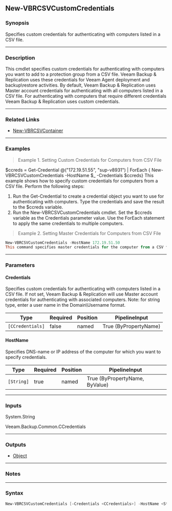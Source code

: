 New-VBRCSVCustomCredentials
---------------------------

### Synopsis
Specifies custom credentials for authenticating with computers listed in a CSV file.

---

### Description

This cmdlet specifies custom credentials for authenticating with computers you want to add to a protection group from a CSV file. Veeam Backup & Replication uses these credentials for Veeam Agent deployment and backup\restore activities.
By default, Veeam Backup & Replication uses Master account credentials for authenticating with all computers listed in a CSV file. For authenticating with computers that require different credentials Veeam Backup & Replication uses custom credentials.

---

### Related Links
* [New-VBRCSVContainer](New-VBRCSVContainer)

---

### Examples
> Example 1. Setting Custom Credentials for Computers from CSV File

$ccreds = Get-Credential
@("172.19.51.55", "sup-v8931") | ForEach { New-VBRCSVCustomCredentials -HostName $_ -Credentials $ccreds}
This example shows how to specify custom credentials for computers from a CSV file.
Perform the following steps:
1. Run the Get-Credential to create a credential object you want to use for authenticating with computers. Type the credentials and save the result to the $ccreds variable.
2. Run the New-VBRCSVCustomCredentials cmdlet. Set the $ccreds variable as the Credentials parameter value. Use the ForEach statement to apply the same credentials to multiple computers.
> Example 2. Setting Master Credentials for Computers from CSV File

```PowerShell
New-VBRCSVCustomCredentials -HostName 172.19.51.50
This command specifies master credentials for the computer from a CSV file.
```

---

### Parameters
#### **Credentials**
Specifies custom credentials for authenticating with computers listed in a CSV file.
If not set, Veeam Backup & Replication will use Master account credentials for authenticating with associated computers.
Note: for string type, enter a user name in the Domain\Username format.

|Type            |Required|Position|PipelineInput        |
|----------------|--------|--------|---------------------|
|`[CCredentials]`|false   |named   |True (ByPropertyName)|

#### **HostName**
Specifies DNS-name or IP address of the computer for which you want to specify credentials.

|Type      |Required|Position|PipelineInput                 |
|----------|--------|--------|------------------------------|
|`[String]`|true    |named   |True (ByPropertyName, ByValue)|

---

### Inputs
System.String

Veeam.Backup.Common.CCredentials

---

### Outputs
* [Object](https://learn.microsoft.com/en-us/dotnet/api/System.Object)

---

### Notes

---

### Syntax
```PowerShell
New-VBRCSVCustomCredentials [-Credentials <CCredentials>] -HostName <String> [<CommonParameters>]
```

